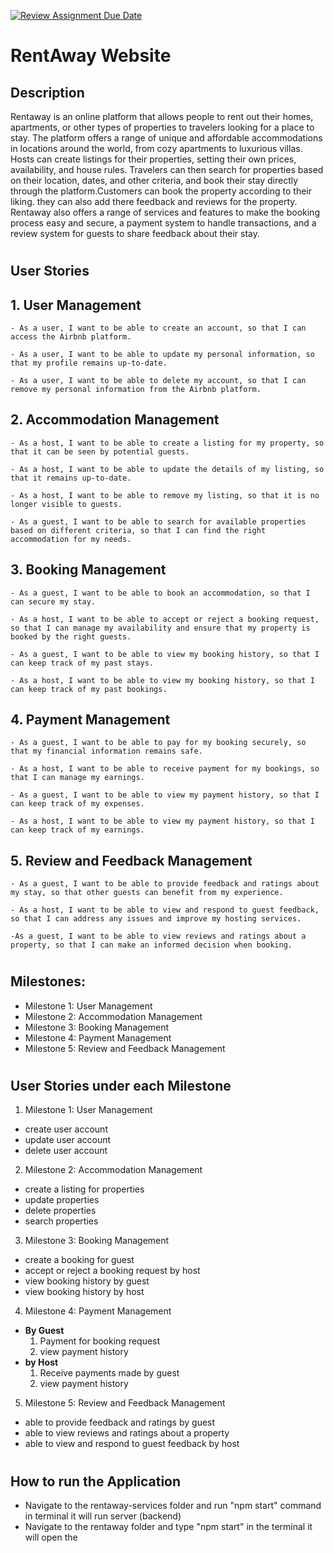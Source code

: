 [![Review Assignment Due Date](https://classroom.github.com/assets/deadline-readme-button-24ddc0f5d75046c5622901739e7c5dd533143b0c8e959d652212380cedb1ea36.svg)](https://classroom.github.com/a/0wrsx4Jb)
# RentAway Website

## Description
Rentaway is an online platform that allows people to rent out their homes, apartments, or other types of properties to travelers looking for a place to stay. The platform offers a range of unique and affordable accommodations in locations around the world, from cozy apartments to luxurious villas.
Hosts can create listings for their properties, setting their own prices, availability, and house rules. Travelers can then search for properties based on their location, dates, and other criteria, and book their stay directly through the platform.Customers can book the property according to their liking. they can also add there feedback and reviews  for the property. 
Rentaway also offers a range of services and features to make the booking process easy and secure, a payment system to handle transactions, and a review system for guests to share feedback about their stay.


#

## User Stories

## 1. User Management

```
- As a user, I want to be able to create an account, so that I can access the Airbnb platform.

- As a user, I want to be able to update my personal information, so that my profile remains up-to-date.

- As a user, I want to be able to delete my account, so that I can remove my personal information from the Airbnb platform.

```
## 2. Accommodation Management
```
- As a host, I want to be able to create a listing for my property, so that it can be seen by potential guests.

- As a host, I want to be able to update the details of my listing, so that it remains up-to-date.

- As a host, I want to be able to remove my listing, so that it is no longer visible to guests.

- As a guest, I want to be able to search for available properties based on different criteria, so that I can find the right accommodation for my needs.
```
## 3. Booking Management
```
- As a guest, I want to be able to book an accommodation, so that I can secure my stay.

- As a host, I want to be able to accept or reject a booking request, so that I can manage my availability and ensure that my property is booked by the right guests.

- As a guest, I want to be able to view my booking history, so that I can keep track of my past stays.

- As a host, I want to be able to view my booking history, so that I can keep track of my past bookings.
```
## 4. Payment Management

```
- As a guest, I want to be able to pay for my booking securely, so that my financial information remains safe.

- As a host, I want to be able to receive payment for my bookings, so that I can manage my earnings.

- As a guest, I want to be able to view my payment history, so that I can keep track of my expenses.

- As a host, I want to be able to view my payment history, so that I can keep track of my earnings.
```
## 5. Review and Feedback Management

```
- As a guest, I want to be able to provide feedback and ratings about my stay, so that other guests can benefit from my experience.

- As a host, I want to be able to view and respond to guest feedback, so that I can address any issues and improve my hosting services.

-As a guest, I want to be able to view reviews and ratings about a property, so that I can make an informed decision when booking.
```
# 
## Milestones:

* Milestone 1: User Management
* Milestone 2: Accommodation Management
* Milestone 3: Booking Management
* Milestone 4: Payment Management
* Milestone 5: Review and Feedback Management

#
## User Stories under each Milestone

1. Milestone 1: User Management
- create user account
- update user account
- delete user account


2. Milestone 2: Accommodation Management

- create a listing for properties
- update properties
- delete properties
- search properties

3. Milestone 3: Booking Management
- create a booking for guest
- accept or reject a booking request by host
- view booking history by guest
- view booking history by host

4. Milestone 4: Payment Management
- **By Guest**
    1. Payment for booking request
    2. view payment history
- **by Host**
    1. Receive payments made by guest
    2. view payment history

5. Milestone 5: Review and Feedback Management

- able to provide feedback and ratings by guest
- able to view reviews and ratings about a property
- able to view and respond to guest feedback by host

#


#


#

## How to run the Application

- Navigate to the rentaway-services folder and run "npm start" command in terminal it will run server (backend)
- Navigate to the rentaway folder and type "npm start" in the terminal it will open the 
